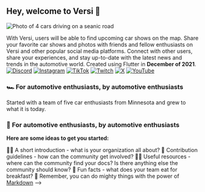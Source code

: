 ## Hey, welcome to Versi 👋

![Photo of 4 cars driving on a seanic road](https://github.com/VersiDrives/.github/assets/90109061/2c67bf97-8586-4dd9-95c1-51ae5b425a81)

With Versi, users will be able to find upcoming car shows on the map. Share your favorite car shows and photos with friends and fellow enthusiasts on Versi and other popular social media platforms. Connect with other users, share your experiences, and stay up-to-date with the latest news and trends in the automotive world. Created using Flutter in **December of 2021**.
[![Discord](https://img.shields.io/badge/Discord-%237289DA.svg?logo=discord&logoColor=white)](https://discord.gg/xasfF) [![Instagram](https://img.shields.io/badge/Instagram-%23E4405F.svg?logo=Instagram&logoColor=white)](https://instagram.com/VersiDrives) [![TikTok](https://img.shields.io/badge/TikTok-%23000000.svg?logo=TikTok&logoColor=white)](https://tiktok.com/@VersiDrives) [![Twitch](https://img.shields.io/badge/Twitch-%239146FF.svg?logo=Twitch&logoColor=white)](https://twitch.tv/VersiDrives) [![X](https://img.shields.io/badge/X-black.svg?logo=X&logoColor=white)](https://x.com/VersiDrives) [![YouTube](https://img.shields.io/badge/YouTube-%23FF0000.svg?logo=YouTube&logoColor=white)](https://youtube.com/@VersiDrives) 

### 🏎️ For automotive enthusiasts, by automotive enthusiasts

Started with a team of five car enthusiasts from Minnesota and grew to what it is today.

### 📱 For automotive enthusiasts, by automotive enthusiasts
<!--


## 🌐 Socials:

# 📊 GitHub Stats:
![](https://github-readme-stats.vercel.app/api?username=Versi&theme=dark&hide_border=false&include_all_commits=false&count_private=false)<br/>
![](https://github-readme-streak-stats.herokuapp.com/?user=Versi&theme=dark&hide_border=false)<br/>
![](https://github-readme-stats.vercel.app/api/top-langs/?username=Versi&theme=dark&hide_border=false&include_all_commits=false&count_private=false&layout=compact)

---
[![](https://visitcount.itsvg.in/api?id=Versi&icon=0&color=0)](https://visitcount.itsvg.in)

<!-- Proudly created with GPRM ( https://gprm.itsvg.in ) -->



**Here are some ideas to get you started:**

🙋‍♀️ A short introduction - what is your organization all about?
🌈 Contribution guidelines - how can the community get involved?
👩‍💻 Useful resources - where can the community find your docs? Is there anything else the community should know?
🍿 Fun facts - what does your team eat for breakfast?
🧙 Remember, you can do mighty things with the power of [Markdown](https://docs.github.com/github/writing-on-github/getting-started-with-writing-and-formatting-on-github/basic-writing-and-formatting-syntax)
-->
